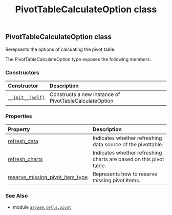 ﻿---
title: PivotTableCalculateOption class
second_title: Aspose.Cells for Python via .NET API References
description: 
type: docs
weight: 240
url: /aspose.cells.pivot/pivottablecalculateoption/
is_root: false
---

## PivotTableCalculateOption class

Rerepsents the options of calcuating the pivot table.



The PivotTableCalculateOption type exposes the following members:

### Constructors
| Constructor | Description |
| :- | :- |
| [`__init__(self)`](/cells/python-net/aspose.cells.pivot/pivottablecalculateoption/__init__/#) | Constructs a new instance of PivotTableCalculateOption |


### Properties
| Property | Description |
| :- | :- |
| [refresh_data](/cells/python-net/aspose.cells.pivot/pivottablecalculateoption/refresh_data) | Indicates whether refreshing data source of the pivottable. |
| [refresh_charts](/cells/python-net/aspose.cells.pivot/pivottablecalculateoption/refresh_charts) | Indicates whether refreshing charts are based on this pivot table. |
| [reserve_missing_pivot_item_type](/cells/python-net/aspose.cells.pivot/pivottablecalculateoption/reserve_missing_pivot_item_type) | Represents how to reserve missing pivot items. |



### See Also
* module [`aspose.cells.pivot`](..)
